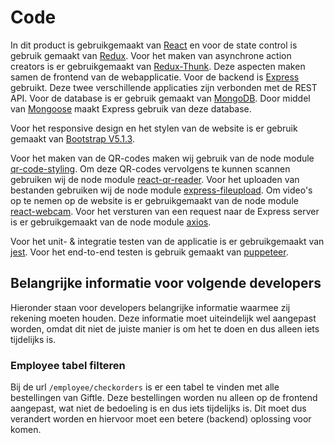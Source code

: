 # Code

In dit product is gebruikgemaakt van [React](https://reactjs.org/) en voor de state control is gebruik gemaakt van [Redux](https://react-redux.js.org/). Voor het maken van asynchrone action creators is er gebruikgemaakt van [Redux-Thunk](https://www.npmjs.com/package/redux-thunk). Deze aspecten maken samen de frontend van de webapplicatie. Voor de backend is [Express](https://expressjs.com/) gebruikt. Deze twee verschillende applicaties zijn verbonden met de REST API. Voor de database is er gebruik gemaakt van [MongoDB](https://www.mongodb.com/). Door middel van [Mongoose](https://mongoosejs.com/) maakt Express gebruik van deze database.

Voor het responsive design en het stylen van de website is er gebruik gemaakt van [Bootstrap V5.1.3](https://getbootstrap.com/docs/5.1/getting-started/introduction/).

Voor het maken van de QR-codes maken wij gebruik van de node module [qr-code-styling](https://www.npmjs.com/package/qr-code-styling). Om deze QR-codes vervolgens te kunnen scannen gebruiken wij de node module [react-qr-reader](https://www.npmjs.com/package/react-qr-reader). Voor het uploaden van bestanden gebruiken wij de node module [express-fileupload](https://www.npmjs.com/package/express-fileupload). Om video's op te nemen op de website is er gebruikgemaakt van de node module [react-webcam](https://www.npmjs.com/package/react-webcam). Voor het versturen van een request naar de Express server is er gebruikgemaakt van de node module [axios](https://www.npmjs.com/package/axios).

Voor het unit- & integratie testen van de applicatie is er gebruikgemaakt van [jest](https://www.npmjs.com/package/jest). Voor het end-to-end testen is gebruik gemaakt van [puppeteer](https://www.npmjs.com/package/puppeteer).

## Belangrijke informatie voor volgende developers
Hieronder staan voor developers belangrijke informatie waarmee zij rekening moeten houden. Deze informatie moet uiteindelijk wel aangepast worden, omdat dit niet de juiste manier is om het te doen en dus alleen iets tijdelijks is.

### Employee tabel filteren
Bij de url ```/employee/checkorders``` is er een tabel te vinden met alle bestellingen van Giftle. Deze bestellingen worden nu alleen op de frontend aangepast, wat niet de bedoeling is en dus iets tijdelijks is. Dit moet dus verandert worden en hiervoor moet een betere (backend) oplossing voor komen.

<!--
• Generating/rendering HTML: a short description of an in-house framework that was created for generating HTML, including the major classes and concepts.
• Data binding: our approach to updating business objects as the result of HTTP POST requests.
• Component framework: a short description of the framework that we built to allow components to be reconfigured at runtime.
-->

<!--
The purpose of the code section is to describe the implementation details for parts of the software system that are important, complex, significant, etc. For example, I’ve written about the following for software projects that I’ve been involved in:

• Generating/rendering HTML: a short description of an in-house framework that was created for generating HTML, including the major classes and concepts.
• Data binding: our approach to updating business objects as the result of HTTP POST requests.
• Multi-page data collection: a short description of an in-house framework we used for building forms that spanned multiple web pages.
• Web MVC: an example usage of the web MVC framework that was being used.
• Security:our approach to using WindowsIdentityFoundation (WIF) for authentication and authorisation.
• Domain model: an overview of the important parts of the domain model.
• Component framework: a short description of the framework that we built to allow components to be reconfigured at runtime.
• Configuration: a short description of the standard component configuration mechanism in use across the codebase.
• Architectural layering: an overview of the layering strategy and the patterns in use to implement it.
• Exceptions and logging: a summary of our approach to exception handling and logging across the various architectural layers.
• Patterns and principles: an explanation of how patterns and principles are implemented.
• etc
-->
